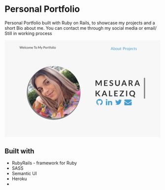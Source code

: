 # Personal Portfolio

Personal Portfolio built with Ruby on Rails, to showcase my projects and a short Bio about me. You can contact me through my social media or email/
Still in working process

![Portfolio](/portfolio.png)



## Built with 
* RubyRails - framework for Ruby
* SASS 
* Semantic UI
* Heroku
*
